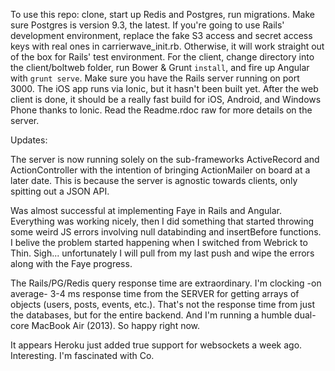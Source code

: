 To use this repo: clone, start up Redis and Postgres, run migrations. Make sure Postgres is version 9.3, the latest. If you're going to use Rails' development environment, replace the fake S3 access and secret access keys with real ones in carrierwave_init.rb. Otherwise, it will work straight out of the box for Rails' test environment. For the client, change directory into the client/boltweb folder, run Bower & Grunt `install`, and fire up Angular with `grunt serve`. Make sure you have the Rails server running on port 3000. The iOS app runs via Ionic, but it hasn't been built yet. After the web client is done, it should be a really fast build for iOS, Android, and Windows Phone thanks to Ionic. Read the Readme.rdoc raw for more details on the server.



Updates:

The server is now running solely on the sub-frameworks ActiveRecord and ActionController with the intention of bringing ActionMailer on board at a later date. This is because the server is agnostic towards clients, only spitting out a JSON API.

Was almost successful at implementing Faye in Rails and Angular. Everything was working nicely, then I did something that started throwing some weird JS errors involving null databinding and insertBefore functions. I belive the problem started happening when I switched from Webrick to Thin. Sigh... unfortunately I will pull from my last push and wipe the errors along with the Faye progress.

The Rails/PG/Redis query response time are extraordinary. I'm clocking -on average- 3-4 ms response time from the SERVER for getting arrays of objects (users, posts, events, etc.). That's not the response time from just the databases, but for the entire backend. And I'm running a humble dual-core MacBook Air (2013). So happy right now.

It appears Heroku just added true support for websockets a week ago. Interesting. I'm fascinated with Co.
